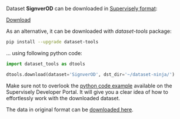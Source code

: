 Dataset **SignverOD** can be downloaded in [Supervisely format](https://developer.supervisely.com/api-references/supervisely-annotation-json-format):

 [Download](https://assets.supervisely.com/supervisely-supervisely-assets-public/teams_storage/X/k/7l/kmc7gKE1EJNuP0h69svt6R7q47xzmmrH6jeumPEewZ20NevpULScUopb5Anmr8iPJCxWjKlecjohRdDDfptj9mfVtZ17uqDBFBcPmLoiyDyxUEOLYwS9jEhMMCRY.tar)

As an alternative, it can be downloaded with *dataset-tools* package:
``` bash
pip install --upgrade dataset-tools
```

... using following python code:
``` python
import dataset_tools as dtools

dtools.download(dataset='SignverOD', dst_dir='~/dataset-ninja/')
```
Make sure not to overlook the [python code example](https://developer.supervisely.com/getting-started/python-sdk-tutorials/iterate-over-a-local-project) available on the Supervisely Developer Portal. It will give you a clear idea of how to effortlessly work with the downloaded dataset.

The data in original format can be [downloaded here](https://www.kaggle.com/datasets/victordibia/signverod).
